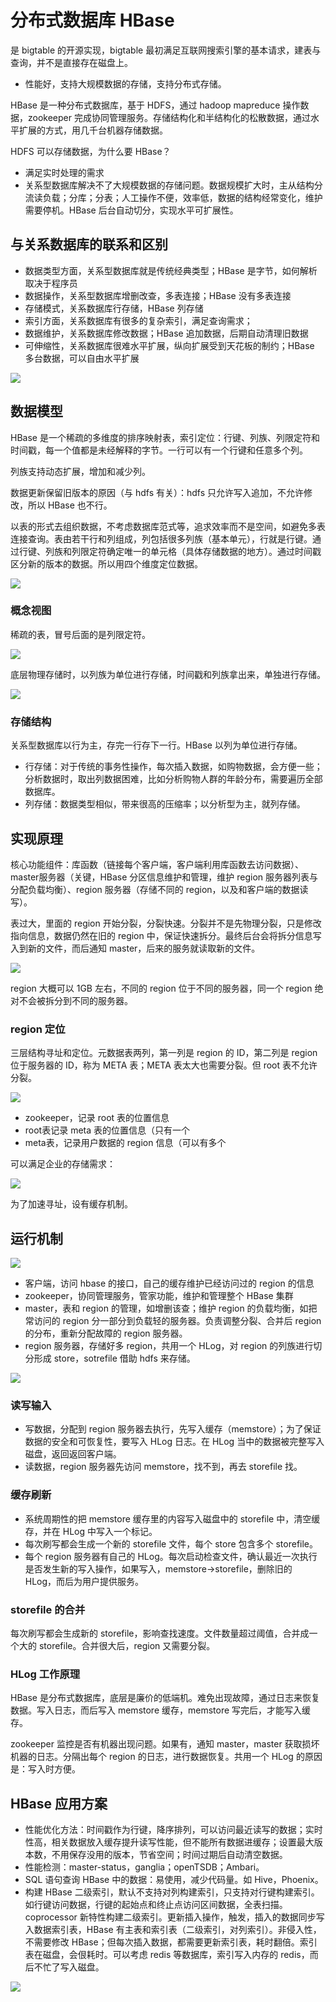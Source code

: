 # 分布式数据库 HBase

是 bigtable 的开源实现，bigtable 最初满足互联网搜索引擎的基本请求，建表与查询，并不是直接存在磁盘上。

- 性能好，支持大规模数据的存储，支持分布式存储。

HBase 是一种分布式数据库，基于 HDFS，通过 hadoop mapreduce 操作数据，zookeeper 完成协同管理服务。存储结构化和半结构化的松散数据，通过水平扩展的方式，用几千台机器存储数据。

HDFS 可以存储数据，为什么要 HBase？
- 满足实时处理的需求
- 关系型数据库解决不了大规模数据的存储问题。数据规模扩大时，主从结构分流读负载；分库；分表；人工操作不便，效率低，数据的结构经常变化，维护需要停机。HBase 后台自动切分，实现水平可扩展性。

## 与关系数据库的联系和区别

- 数据类型方面，关系型数据库就是传统经典类型；HBase 是字节，如何解析取决于程序员
- 数据操作，关系型数据库增删改查，多表连接；HBase 没有多表连接
- 存储模式，关系数据库行存储，HBase 列存储
- 索引方面，关系数据库有很多的复杂索引，满足查询需求；
- 数据维护，关系数据库修改数据；HBase 追加数据，后期自动清理旧数据
- 可伸缩性，关系数据库很难水平扩展，纵向扩展受到天花板的制约；HBase 多台数据，可以自由水平扩展

![](figure/hbase-acess.png)

## 数据模型

HBase 是一个稀疏的多维度的排序映射表，索引定位：行键、列族、列限定符和时间戳，每一个值都是未经解释的字节。一行可以有一个行键和任意多个列。

列族支持动态扩展，增加和减少列。

数据更新保留旧版本的原因（与 hdfs 有关）：hdfs 只允许写入追加，不允许修改，所以 HBase 也不行。

以表的形式去组织数据，不考虑数据库范式等，追求效率而不是空间，如避免多表连接查询。表由若干行和列组成，列包括很多列族（基本单元），行就是行键。通过行键、列族和列限定符确定唯一的单元格（具体存储数据的地方）。通过时间戳区分新的版本的数据。所以用四个维度定位数据。

![](figure/hbase-sql.png)

### 概念视图

稀疏的表，冒号后面的是列限定符。

![](figure/hbase-view.png)

底层物理存储时，以列族为单位进行存储，时间戳和列族拿出来，单独进行存储。

![](figure/hbase-physical.png)

### 存储结构

关系型数据库以行为主，存完一行存下一行。HBase 以列为单位进行存储。

- 行存储：对于传统的事务性操作，每次插入数据，如购物数据，会方便一些；分析数据时，取出列数据困难，比如分析购物人群的年龄分布，需要遍历全部数据库。
- 列存储：数据类型相似，带来很高的压缩率；以分析型为主，就列存储。

## 实现原理

核心功能组件：库函数（链接每个客户端，客户端利用库函数去访问数据）、master服务器（关键，HBase 分区信息维护和管理，维护 region 服务器列表与分配负载均衡）、region 服务器（存储不同的 region，以及和客户端的数据读写）。

表过大，里面的 region 开始分裂，分裂快速。分裂并不是先物理分裂，只是修改指向信息，数据仍然在旧的 region 中，保证快速拆分。最终后台会将拆分信息写入到新的文件，而后通知 master，后来的服务就读取新的文件。

![](figure/region-part.png)

region 大概可以 1GB 左右，不同的 region 位于不同的服务器，同一个 region 绝对不会被拆分到不同的服务器。

### region 定位

三层结构寻址和定位。元数据表两列，第一列是 region 的 ID，第二列是 region 位于服务器的 ID，称为 META 表；META 表太大也需要分裂。但 root 表不允许分裂。

![](figure/hbase-trilevel.png)

- zookeeper，记录 root 表的位置信息
- root表记录 meta 表的位置信息（只有一个
- meta表，记录用户数据的 region 信息（可以有多个

可以满足企业的存储需求：

![](figure/region.png)

为了加速寻址，设有缓存机制。

## 运行机制

![](figure/hbase-structure.png)

- 客户端，访问 hbase 的接口，自己的缓存维护已经访问过的 region 的信息
- zookeeper，协同管理服务，管家功能，维护和管理整个 HBase 集群
- master，表和 region 的管理，如增删该查；维护 region 的负载均衡，如把常访问的 region 分一部分到负载轻的服务器。负责调整分裂、合并后 region 的分布，重新分配故障的 region 服务器。
- region 服务器，存储好多 region，共用一个 HLog，对 region 的列族进行切分形成 store，sotrefile 借助 hdfs 来存储。

![](figure/region-save.png)

### 读写输入

- 写数据，分配到 region 服务器去执行，先写入缓存（memstore）；为了保证数据的安全和可恢复性，要写入 HLog 日志。在 HLog 当中的数据被完整写入磁盘，返回返回客户端。
- 读数据，region 服务器先访问 memstore，找不到，再去 storefile 找。

### 缓存刷新

- 系统周期性的把 memstore 缓存里的内容写入磁盘中的 storefile 中，清空缓存，并在 HLog 中写入一个标记。
- 每次刷写都会生成一个新的 storefile 文件，每个 store 包含多个 storefile。
- 每个 region 服务器有自己的 HLog。每次启动检查文件，确认最近一次执行是否发生新的写入操作，如果写入，memstore->storefile，删除旧的 HLog，而后为用户提供服务。

### storefile 的合并

每次刷写都会生成新的 storefile，影响查找速度。文件数量超过阈值，合并成一个大的 storefile。合并很大后，region 又需要分裂。

### HLog 工作原理

HBase 是分布式数据库，底层是廉价的低端机。难免出现故障，通过日志来恢复数据。写入日志，而后写入 memstore 缓存，memstore 写完后，才能写入缓存。

zookeeper 监控是否有机器出现问题。如果有，通知 master，master 获取损坏机器的日志。分隔出每个 region 的日志，进行数据恢复。共用一个 HLog 的原因是：写入时方便。

## HBase 应用方案

- 性能优化方法：时间戳作为行键，降序排列，可以访问最近读写的数据；实时性高，相关数据放入缓存提升读写性能，但不能所有数据进缓存；设置最大版本数，不用保存没用的版本，节省空间；时间过期后自动清空数据。
- 性能检测：master-status，ganglia；openTSDB；Ambari。
- SQL 语句查询 HBase 中的数据：易使用，减少代码量。如 Hive，Phoenix。
- 构建 HBase 二级索引，默认不支持对列构建索引，只支持对行键构建索引。如行键访问数据，行键的起始点和终止点访问区间数据，全表扫描。coprocessor 新特性构建二级索引。更新插入操作，触发，插入的数据同步写入数据索引表，HBase 有主表和索引表（二级索引，对列索引）。非侵入性，不需要修改 HBase；但每次插入数据，都需要更新索引表，耗时翻倍。索引表在磁盘，会佷耗时。可以考虑 redis 等数据库，索引写入内存的 redis，而后不忙了写入磁盘。

![](figure/second-index.png)